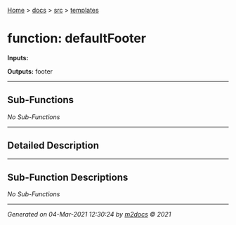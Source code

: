 [Home](../../index.md) > [docs](../../docs_index.md) > [src](../src_index.md) > [templates](templates_index.md)  


# function: defaultFooter



**Inputs:** 

**Outputs:** footer

 ***

## Sub-Functions

*No Sub-Functions*

 ***

## Detailed Description



 ***

## Sub-Function Descriptions

*No Sub-Functions*


***

*Generated on 04-Mar-2021 12:30:24 by [m2docs](https://github.com/crgnam-research/m2docs) © 2021*
